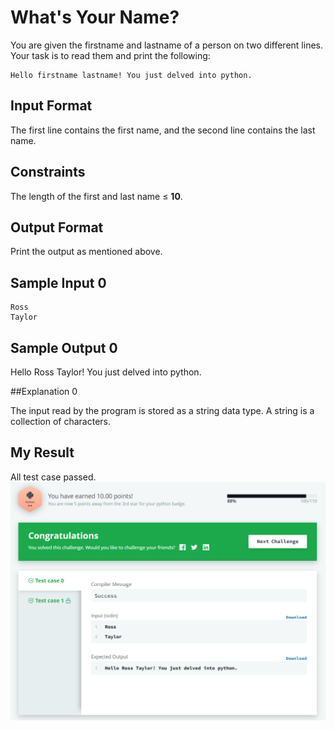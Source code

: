 # What's Your Name?

You are given the firstname and lastname of a person on two different lines. Your task is to read them and print the following:

    Hello firstname lastname! You just delved into python.

## Input Format

The first line contains the first name, and the second line contains the last name.

## Constraints

The length of the first and last name ≤ **10**.

## Output Format

Print the output as mentioned above.

## Sample Input 0

    Ross
    Taylor

## Sample Output 0

Hello Ross Taylor! You just delved into python.

##Explanation 0

The input read by the program is stored as a string data type. A string is a collection of characters.

## My Result

All test case passed.
![Your Name](yourName.png)